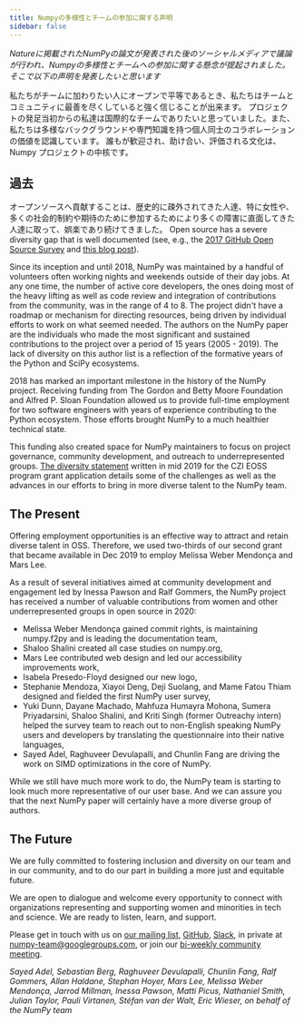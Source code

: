 ```yaml
---
title: Numpyの多様性とチームの参加に関する声明
sidebar: false
---
```



_Natureに掲載されたNumPyの論文が発表された後のソーシャルメディアで議論が行われ、Numpyの多様性とチームへの参加に関する懸念が提起されました。 そこで以下の声明を発表したいと思います_


私たちがチームに加わりたい人にオープンで平等であるとき、私たちはチームとコミュニティに最善を尽くしていると強く信じることが出来ます。 プロジェクトの発足当初からの私達は国際的なチームでありたいと思っていました。また、私たちは多様なバックグラウンドや専門知識を持つ個人同士のコラボレーションの価値を認識しています。 誰もが歓迎され、助け合い、評価される文化は、Numpy プロジェクトの中核です。

## 過去

オープンソースへ貢献することは、歴史的に疎外されてきた人達、特に女性や、多くの社会的制約や期待のために参加するためにより多くの障害に直面してきた人達に取って、娯楽であり続けてきました。 Open source has a severe diversity gap that is well documented (see, e.g., the [2017 GitHub Open Source Survey](https://opensourcesurvey.org/2017/) and [this blog post](https://medium.com/tech-diversity-files/if-you-think-women-in-tech-is-just-a-pipeline-problem-you-haven-t-been-paying-attention-cb7a2073b996)).

Since its inception and until 2018, NumPy was maintained by a handful of volunteers often working nights and weekends outside of their day jobs. At any one time, the number of active core developers, the ones doing most of the heavy lifting as well as code review and integration of contributions from the community, was in the range of 4 to 8. The project didn't have a roadmap or mechanism for directing resources, being driven by individual efforts to work on what seemed needed. The authors on the NumPy paper are the individuals who made the most significant and sustained contributions to the project over a period of 15 years (2005 - 2019). The lack of diversity on this author list is a reflection of the formative years of the Python and SciPy ecosystems.

2018 has marked an important milestone in the history of the NumPy project. Receiving funding from The Gordon and Betty Moore Foundation and Alfred P. Sloan Foundation allowed us to provide full-time employment for two software engineers with years of experience contributing to the Python ecosystem. Those efforts brought NumPy to a much healthier technical state.

This funding also created space for NumPy maintainers to focus on project governance, community development, and outreach to underrepresented groups. [The diversity statement](https://figshare.com/articles/online_resource/Diversity_and_Inclusion_Statement_NumPy_for_Chan_Zuckerberg_Initiative_EOSS_2019_round_1/12980852) written in mid 2019 for the CZI EOSS program grant application details some of the challenges as well as the advances in our efforts to bring in more diverse talent to the NumPy team.

## The Present

Offering employment opportunities is an effective way to attract and retain diverse talent in OSS. Therefore, we used two-thirds of our second grant that became available in Dec 2019 to employ Melissa Weber Mendonça and Mars Lee.

As a result of several initiatives aimed at community development and engagement led by Inessa Pawson and Ralf Gommers, the NumPy project has received a number of valuable contributions from women and other underrepresented groups in open source in 2020:

- Melissa Weber Mendonça gained commit rights, is maintaining numpy.f2py and is leading the documentation team,
- Shaloo Shalini created all case studies on numpy.org,
- Mars Lee contributed web design and led our accessibility improvements work,
- Isabela Presedo-Floyd designed our new logo,
- Stephanie Mendoza, Xiayoi Deng, Deji Suolang, and Mame Fatou Thiam designed and fielded the first NumPy user survey,
- Yuki Dunn, Dayane Machado, Mahfuza Humayra Mohona, Sumera Priyadarsini, Shaloo Shalini, and Kriti Singh (former Outreachy intern) helped the survey team to reach out to non-English speaking NumPy users and developers by translating the questionnaire into their native languages,
- Sayed Adel, Raghuveer Devulapalli, and Chunlin Fang are driving the work on SIMD optimizations in the core of NumPy.

While we still have much more work to do, the NumPy team is starting to look much more representative of our user base. And we can assure you that the next NumPy paper will certainly have a more diverse group of authors.

## The Future

We are fully committed to fostering inclusion and diversity on our team and in our community, and to do our part in building a more just and equitable future.

We are open to dialogue and welcome every opportunity to connect with organizations representing and supporting women and minorities in tech and science. We are ready to listen, learn, and support.

Please get in touch with us on [our mailing list](https://scipy.org/scipylib/mailing-lists.html#mailing-lists), [GitHub](https://github.com/numpy/numpy/issues), [Slack](https://numpy.org/contribute/), in private at numpy-team@googlegroups.com, or join our [bi-weekly community meeting](https://hackmd.io/76o-IxCjQX2mOXO_wwkcpg).


_Sayed Adel, Sebastian Berg, Raghuveer Devulapalli, Chunlin Fang, Ralf Gommers, Allan Haldane, Stephan Hoyer, Mars Lee, Melissa Weber Mendonça, Jarrod Millman, Inessa Pawson, Matti Picus, Nathaniel Smith, Julian Taylor, Pauli Virtanen, Stéfan van der Walt, Eric Wieser, on behalf of the NumPy team_

